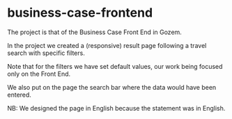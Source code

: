 # business-case-frontend

The project is that of the Business Case Front End in Gozem.

In the project we created a (responsive) result page following a travel search with specific filters.

Note that for the filters we have set default values, our work being focused only on the Front End.

We also put on the page the search bar where the data would have been entered.

NB: We designed the page in English because the statement was in English.
